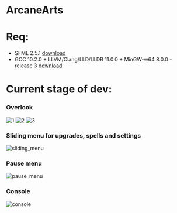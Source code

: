 # ArcaneArts

# Req:
  - SFML 2.5.1 [download](https://www.sfml-dev.org/download/sfml/2.5.1/)
  - GCC 10.2.0 + LLVM/Clang/LLD/LLDB 11.0.0 + MinGW-w64 8.0.0 - release 3 [download](http://www.winlibs.com/#download-release)

# Current stage of dev:
  ### Overlook

![1](https://github.com/AlexMincu/ArcaneArts/blob/master/Screenshots/1st%20minion.png?raw=true)
![2](https://github.com/AlexMincu/ArcaneArts/blob/master/Screenshots/2nd%20minion.png?raw=true)
![3](https://github.com/AlexMincu/ArcaneArts/blob/master/Screenshots/3rd%20minion.png?raw=true)

  ### Sliding menu for upgrades, spells and settings

![sliding_menu](https://github.com/AlexMincu/ArcaneArts/blob/master/Screenshots/sliding%20menu.png?raw=true)

  ### Pause menu

![pause_menu](https://github.com/AlexMincu/ArcaneArts/blob/master/Screenshots/pause%20menu.png?raw=true)

  ### Console

![console](https://github.com/AlexMincu/ArcaneArts/blob/master/Screenshots/console.png?raw=true)
